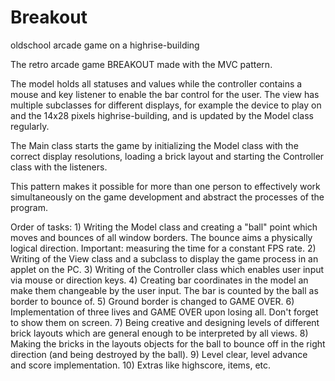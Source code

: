 # Breakout
oldschool arcade game on a highrise-building

The retro arcade game BREAKOUT made with the MVC pattern.

The model holds all statuses and values while the controller contains a mouse and key listener to
enable the bar control for the user. The view has multiple subclasses for different displays, 
for example the device to play on and the 14x28 pixels highrise-building, and is updated by the
Model class regularly.

The Main class starts the game by initializing the Model class with the correct display resolutions,
loading a brick layout and starting the Controller class with the listeners.

This pattern makes it possible for more than one person to effectively work simultaneously on the
game development and abstract the processes of the program.

Order of tasks:
	1)	Writing the Model class and creating a "ball" point which moves and bounces of all window borders.
   	The bounce aims a physically logical direction.
 	  Important: measuring the time for a constant FPS rate.
 2)	Writing of the View class and a subclass to display the game process in an applet on the PC.
 3)	Writing of the Controller class which enables user input via mouse or direction keys.
 4)	Creating bar coordinates in the model an make them changeable by the user input. The bar is
 	  counted by the ball as border to bounce of.
 5)	Ground border is changed to GAME OVER.
 6)	Implementation of three lives and GAME OVER upon losing all. Don't forget to show them on screen.
 7)	Being creative and designing levels of different brick layouts which are general enough to 
 	  be interpreted by all views.
 8)	Making the bricks in the layouts objects for the ball to bounce off in the right direction (and
 	  being destroyed by the ball).
 9)	Level clear, level advance and score implementation.
 10) Extras like highscore, items, etc.
 
